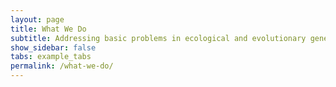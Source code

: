 ```yaml
---
layout: page
title: What We Do
subtitle: Addressing basic problems in ecological and evolutionary genetics
show_sidebar: false
tabs: example_tabs
permalink: /what-we-do/
---
```

